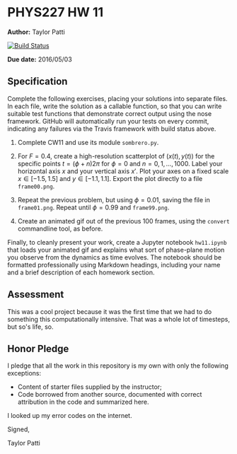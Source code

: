 # PHYS227 HW 11

**Author:** Taylor Patti

[![Build Status](https://travis-ci.org/chapman-phys227-2016s/hw-11-patti102.svg?branch=master)](https://travis-ci.org/chapman-phys227-2016s/hw-11-patti102)

**Due date:** 2016/05/03

## Specification

Complete the following exercises, placing your solutions into separate files. In each file, write the solution as a callable function, so that you can write suitable test functions that demonstrate correct output using the nose framework. GitHub will automatically run your tests on every commit, indicating any failures via the Travis framework with build status above.

1. Complete CW11 and use its module ```sombrero.py```.
   
1. For $F = 0.4$, create a high-resolution scatterplot of $(x(t),y(t))$ for the specific points $t = (\phi + n)2\pi$ for $\phi = 0$ and $n = 0,1,\ldots,1000$. Label your horizontal axis $x$ and your vertical axis $x'$. Plot your axes on a fixed scale $x\in[-1.5,1.5]$ and $y\in[-1.1,1.1]$.  Export the plot directly to a file ```frame00.png```.
   
1. Repeat the previous problem, but using $\phi = 0.01$, saving the file in ```frame01.png```. Repeat until $\phi = 0.99$ and ```frame99.png```. 
   
1. Create an animated gif out of the previous 100 frames, using the ```convert``` commandline tool, as before.
   
Finally, to cleanly present your work, create a Jupyter notebook ```hw11.ipynb``` that loads your animated gif and explains what sort of phase-plane motion you observe from the dynamics as time evolves. The notebook should be formatted professionally using Markdown headings, including your name and a brief description of each homework section.

## Assessment

This was a cool project because it was the first time that we had to do something this computationally intensive. That was a whole lot of timesteps, but so's life, so.

## Honor Pledge

I pledge that all the work in this repository is my own with only the following exceptions:

* Content of starter files supplied by the instructor;
* Code borrowed from another source, documented with correct attribution in the code and summarized here.

I looked up my error codes on the internet.

Signed,

Taylor Patti
